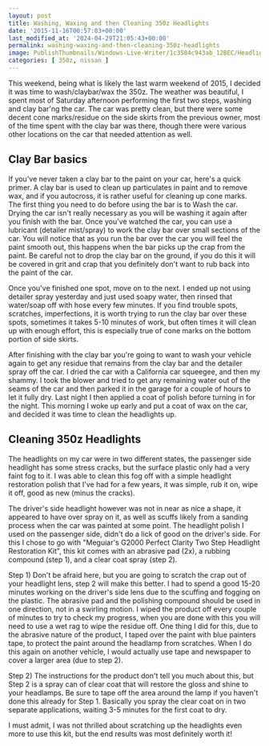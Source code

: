 ```yaml
---
layout: post
title: Washing, Waxing and then Cleaning 350z Headlights
date: '2015-11-16T00:57:03+00:00'
last_modified_at: '2024-04-29T21:05:43+00:00'
permalink: washing-waxing-and-then-cleaning-350z-headlights
image: PublishThumbnails/Windows-Live-Writer/1c3584c943ab_12BEC/Headlight-progress_2.jpg
categories: [ 350z, nissan ]
---
```


This weekend, being what is likely the last warm weekend of 2015, I decided it was time to wash/claybar/wax the 350z. The weather was beautiful, I spent most of Saturday afternoon performing the first two steps, washing and clay bar'ng the car. The car was pretty clean, but there were some decent cone marks/residue on the side skirts from the previous owner, most of the time spent with the clay bar was there, though there were various other locations on the car that needed attention as well.

## Clay Bar basics 

If you've never taken a clay bar to the paint on your car, here's a quick primer. A clay bar is used to clean up particulates in paint and to remove wax, and if you autocross, it is rather useful for cleaning up cone marks. The first thing you need to do before using the bar is to Wash the car. Drying the car isn't really necessary as you will be washing it again after you finish with the bar. Once you've watched the car, you can use a lubricant (detailer mist/spray) to work the clay bar over small sections of the car. You will notice that as you run the bar over the car you will feel the paint smooth out, this happens when the bar picks up the crap from the paint. Be careful not to drop the clay bar on the ground, if you do this it will be covered in grit and crap that you definitely don't want to rub back into the paint of the car.

Once you've finished one spot, move on to the next. I ended up not using detailer spray yesterday and just used soapy water, then rinsed that water/soap off with hose every few minutes. If you find trouble spots, scratches, imperfections, it is worth trying to run the clay bar over these spots, sometimes it takes 5-10 minutes of work, but often times it will clean up with enough effort, this is especially true of cone marks on the bottom portion of side skirts.

After finishing with the clay bar you're going to want to wash your vehicle again to get any residue that remains from the clay bar and the detailer spray off the car. I dried the car with a California car squeegee, and then my shammy. I took the blower and tried to get any remaining water out of the seams of the car and then parked it in the garage for a couple of hours to let it fully dry. Last night I then applied a coat of polish before turning in for the night. This morning I woke up early and put a coat of wax on the car, and decided it was time to clean the headlights up.

## Cleaning 350z Headlights

The headlights on my car were in two different states, the passenger side headlight has some stress cracks, but the surface plastic only had a very faint fog to it. I was able to clean this fog off with a simple headlight restoration polish that I've had for a few years, it was simple, rub it on, wipe it off, good as new (minus the cracks). 

The driver's side headlight however was not in near as nice a shape, it appeared to have over spray on it, as well as scuffs likely from a sanding process when the car was painted at some point. The headlight polish I used on the passenger side, didn't do a lick of good on the driver's side. For this I chose to go with "Meguiar's G2000 Perfect Clarity Two Step Headlight Restoration Kit", this kit comes with an abrasive pad (2x), a rubbing compound (step 1), and a clear coat spray (step 2).

Step 1) Don't be afraid here, but you are going to scratch the crap out of your headlight lens, step 2 will make this better. I had to spend a good 15-20 minutes working on the driver's side lens due to the scuffing and fogging on the plastic. The abrasive pad and the polishing compound should be used in one direction, not in a swirling motion. I wiped the product off every couple of minutes to try to check my progress, when you are done with this you will need to use a wet rag to wipe the residue off. One thing I did for this, due to the abrasive nature of the product, I taped over the paint with blue painters tape, to protect the paint around the headlamp from scratches. When I do this again on another vehicle, I would actually use tape and newspaper to cover a larger area (due to step 2).

Step 2) The instructions for the product don't tell you much about this, but Step 2 is a spray can of clear coat that will restore the gloss and shine to your headlamps. Be sure to tape off the area around the lamp if you haven't done this already for Step 1. Basically you spray the clear coat on in two separate applications, waiting 3-5 minutes for the first coat to dry.

I must admit, I was not thrilled about scratching up the headlights even more to use this kit, but the end results was most definitely worth it!

